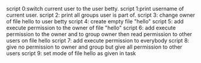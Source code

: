 script 0:switch current user to the user betty.
script 1:print username of current user.
script 2: print all groups user is part of.
script 3: change owner of file hello to user betty
script 4: create empty file "hello"
script 5: add execute permission to the owner of file "hello"
script 6: add execute permission to the owner and to group owner then read permission to other users on file hello
script 7: add execute permission to everybody
script 8: give no permission to owner and group but give all permission to other users
script 9: set mode of file hello as given in task